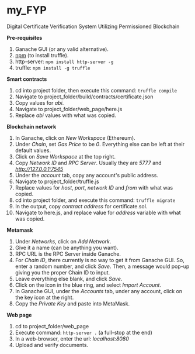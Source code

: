 # my_FYP
Digital Certificate Verification System Utilizing Permissioned Blockchain

**Pre-requisites**
1. Ganache GUI (or any valid alternative).
1. [npm](https://www.npmjs.com/get-npm) (to install truffle).
1. http-server: `npm install http-server -g`
1. truffle: `npm install -g truffle`

**Smart contracts**
1. cd into project folder, then execute this command: `truffle compile`
1. Navigate to project_folder/build/contracts/certificate.json
1. Copy values for *abi*.
1. Navigate to project_folder/web_page/here.js
1. Replace *abi* values with what was copied.

**Blockchain network**
1. In Ganache, click on *New Workspace* (Ethereum).
1. Under *Chain*, set *Gas Price* to be *0*. Everything else can be left at their default values.
1. Click on *Save Workspace* at the top right.
1. Copy *Network ID* and *RPC Server*. Usually they are *5777* and *http://127.0.0.1:7545*
1. Under the *account* tab, copy any account's public address.
1. Navigate to project_folder/truffle.js
1. Replace values for *host*, *port*, *network ID* and *from* with what was copied.
1. cd into project folder, and execute this command: `truffle migrate`
1. In the output, copy *contract address* for certificate.sol.
1. Navigate to here.js, and replace value for *address* variable with what was copied.

**Metamask**
1. Under *Networks*, click on *Add Network*.
1. Give it a name (can be anything you want).
1. RPC URL is the RPC Server inside Ganache.
1. For *Chain ID*, there currently is no way to get it from Ganache GUI. So, enter a random number, and click *Save*. Then, a message would pop-up giving you the proper Chain ID to input.
1. Leave everything else blank, and click *Save*.
1. Click on the icon in the blue ring, and select *Import Account*.
1. In Ganache GUI, under the *Accounts* tab, under any account, click on the key icon at the right.
1. Copy the *Private Key* and paste into MetaMask.

**Web page**
1. cd to project_folder/web_page
1. Execute command: `http-server .` (a full-stop at the end)
1. In a web-browser, enter the url: *localhost:8080*
1. Upload and verify documents.
